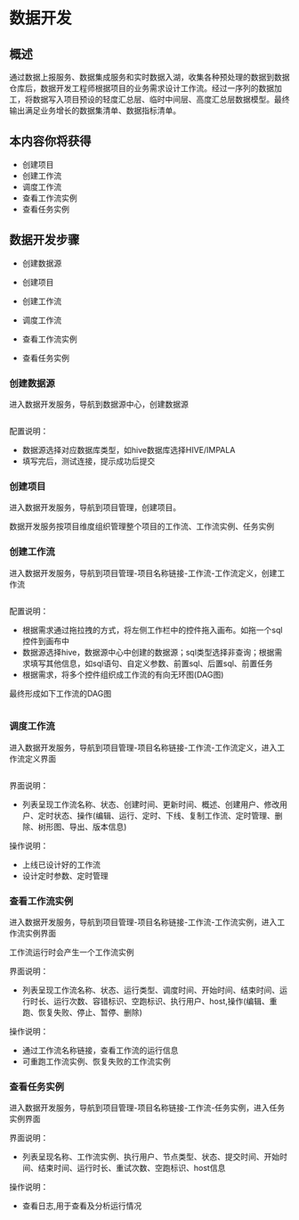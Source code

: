 # 数据开发

## 概述      

通过数据上报服务、数据集成服务和实时数据入湖，收集各种预处理的数据到数据仓库后，数据开发工程师根据项目的业务需求设计工作流。经过一序列的数据加工，将数据写入项目预设的轻度汇总层、临时中间层、高度汇总层数据模型。最终输出满足业务增长的数据集清单、数据指标清单。

## 本内容你将获得

- 创建项目
- 创建工作流
- 调度工作流
- 查看工作流实例
- 查看任务实例

## 数据开发步骤

- 创建数据源
- 创建项目
- 创建工作流
- 调度工作流

- 查看工作流实例
- 查看任务实例

### 创建数据源

进入数据开发服务，导航到数据源中心，创建数据源

<img :src="$withBase('/operation/data_dev_01.png')">

配置说明：

- 数据源选择对应数据库类型，如hive数据库选择HIVE/IMPALA
- 填写完后，测试连接，提示成功后提交

### 创建项目

进入数据开发服务，导航到项目管理，创建项目。

数据开发服务按项目维度组织管理整个项目的工作流、工作流实例、任务实例

### 创建工作流

进入数据开发服务，导航到项目管理-项目名称链接-工作流-工作流定义，创建工作流

<img :src="$withBase('/operation/data_dev_02.png')">

配置说明：

- 根据需求通过拖拉拽的方式，将左侧工作栏中的控件拖入画布。如拖一个sql控件到画布中
- 数据源选择hive，数据源中心中创建的数据源；sql类型选择非查询；根据需求填写其他信息，如sql语句、自定义参数、前置sql、后置sql、前置任务
- 根据需求，将多个控件组织成工作流的有向无环图(DAG图)

最终形成如下工作流的DAG图

<img :src="$withBase('/operation/data_dev_03.png')">

### 调度工作流

进入数据开发服务，导航到项目管理-项目名称链接-工作流-工作流定义，进入工作流定义界面

<img :src="$withBase('/operation/data_dev_04.png')">

界面说明：

- 列表呈现工作流名称、状态、创建时间、更新时间、概述、创建用户、修改用户、定时状态、操作(编辑、运行、定时、下线、复制工作流、定时管理、删除、树形图、导出、版本信息)

操作说明：

- 上线已设计好的工作流
- 设计定时参数、定时管理

### 查看工作流实例

进入数据开发服务，导航到项目管理-项目名称链接-工作流-工作流实例，进入工作流实例界面

工作流运行时会产生一个工作流实例

界面说明：

- 列表呈现工作流名称、状态、运行类型、调度时间、开始时间、结束时间、运行时长、运行次数、容错标识、空跑标识、执行用户、host,操作(编辑、重跑、恢复失败、停止、暂停、删除)

操作说明：

- 通过工作流名称链接，查看工作流的运行信息
- 可重跑工作流实例、恢复失败的工作流实例

### 查看任务实例

进入数据开发服务，导航到项目管理-项目名称链接-工作流-任务实例，进入任务实例界面

界面说明：

- 列表呈现名称、工作流实例、执行用户、节点类型、状态、提交时间、开始时间、结束时间、运行时长、重试次数、空跑标识、host信息

操作说明：

- 查看日志,用于查看及分析运行情况














